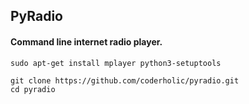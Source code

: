 ## PyRadio
#### Command line internet radio player.
```
sudo apt-get install mplayer python3-setuptools
```
```
git clone https://github.com/coderholic/pyradio.git
cd pyradio
```
